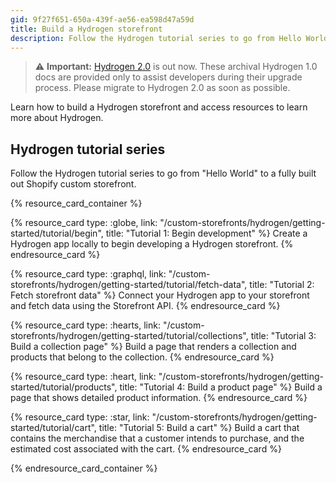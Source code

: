 ```yaml
---
gid: 9f27f651-650a-439f-ae56-ea598d47a59d
title: Build a Hydrogen storefront
description: Follow the Hydrogen tutorial series to go from Hello World to a fully built out Shopify custom storefront.
---
```


> ⚠️ **Important:** [Hydrogen 2.0](https://hydrogen.shopify.dev) is out now. These archival Hydrogen 1.0 docs are provided only to assist developers during their upgrade process. Please migrate to Hydrogen 2.0 as soon as possible.


Learn how to build a Hydrogen storefront and access resources to learn more about Hydrogen.

## Hydrogen tutorial series

Follow the Hydrogen tutorial series to go from "Hello World" to a fully built out Shopify custom storefront.

{% resource_card_container %}

{% resource_card type: :globe, link: "/custom-storefronts/hydrogen/getting-started/tutorial/begin", title: "Tutorial 1: Begin development" %}
Create a Hydrogen app locally to begin developing a Hydrogen storefront.
{% endresource_card %}

{% resource_card type: :graphql, link: "/custom-storefronts/hydrogen/getting-started/tutorial/fetch-data", title: "Tutorial 2: Fetch storefront data" %}
Connect your Hydrogen app to your storefront and fetch data using the Storefront API.
{% endresource_card %}

{% resource_card type: :hearts, link: "/custom-storefronts/hydrogen/getting-started/tutorial/collections", title: "Tutorial 3: Build a collection page" %}
Build a page that renders a collection and products that belong to the collection.
{% endresource_card %}

{% resource_card type: :heart, link: "/custom-storefronts/hydrogen/getting-started/tutorial/products", title: "Tutorial 4: Build a product page" %}
Build a page that shows detailed product information.
{% endresource_card %}

{% resource_card type: :star, link: "/custom-storefronts/hydrogen/getting-started/tutorial/cart", title: "Tutorial 5: Build a cart" %}
Build a cart that contains the merchandise that a customer intends to purchase, and the estimated cost associated with the cart.
{% endresource_card %}

{% endresource_card_container %}
